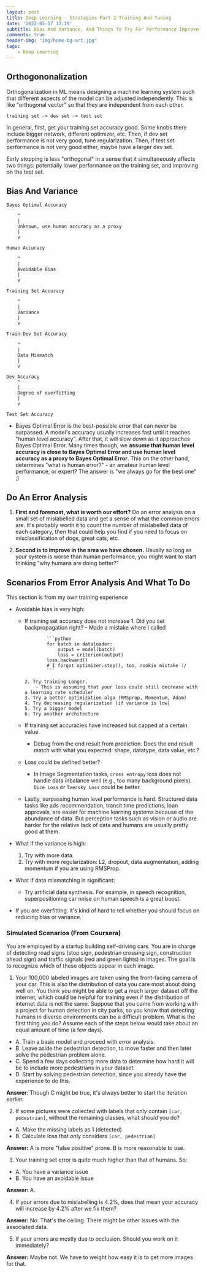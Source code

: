 ```yaml
---
layout: post
title: Deep Learning - Strategies Part 2 Training And Tuning
date: '2022-05-17 13:19'
subtitle: Bias And Variance, And Things To Try For Performance Improvement From My Experience
comments: true
header-img: "img/home-bg-art.jpg"
tags:
    - Deep Learning
---
```


## Orthogononalization

Orthogonalization in ML means designing a machine learning system such that different aspects of the model can be adjusted independently. This is like "orthogonal vector" so that they are independent from each other.

```
training set -> dev set -> test set
```

In general, first, get your training set accuracy good. Some knobs there include bigger network, different optimizer, etc.
Then, if dev set performance is not very good, tune regularization.
Then, if test set performance is not very good either, maybe have a larger dev set.

Early stopping is less "orthogonal" in a sense that it simultaneously affects two things: potentially lower performance on the training set, and improving on the test set.

## Bias And Variance

```
Bayes Optimal Accuracy

    ^
    |
    Unknown, use human accuracy as a proxy
    |
    v

Human Accuracy
    
    ^
    |
    Avoidable Bias 
    |
    v

Training Set Accuracy

    ^
    |
    Variance
    |
    v

Train-Dev Set Accuracy
    
    ^
    |
    Data Mismatch
    |
    v

Dev Accuracy
    ^
    |
    Degree of overfitting
    |
    v

Test Set Accuracy
```

- Bayes Optimal Error is the best-possible error that can never be surpassed. A model's accuracy usually increases fast until it reaches "human level accuracy". After that, it will slow down as it approaches Bayes Optimal Error. Many times though, we **assume that human level accuracy is close to Bayes Optimal Error and use human level accuracy as a proxy to Bayes Optimal Error**. This on the other hand, determines "what is human error?" - an amateur human level performance, or expert? The answer is "we always go for the best one" ;)

## Do An Error Analysis

1. **First and foremost, what is worth our effort?** Do an error analysis on a small set of mislabelled data and get a sense of what the common errors are. It's probably worth it to count the number of mislabelled data of each category, then that could help you find if you need to focus on misclassification of dogs, great cats, etc.

2. **Second is to improve in the area we have chosen.** Usually so long as your system is worse than human performance, you might want to start thinking "why humans are doing better?"

## Scenarios From Error Analysis And What To Do

This section is from my own training experience

- Avoidable bias is very high:
  - If training set accuracy does not increase
        1. Did you set backpropagation right?
            - Made a mistake where I called

                ```python
                for batch in dataloader:
                    output = model(batch)
                    loss = criterion(output)
                loss.backward()
                # I forgot optimizer.step(), too, rookie mistake :/
                ```

        2. Try training Longer.
            - This is assuming that your loss could still decrease with a learning rate scheduler
        3. Try a better optimization algo (RMSprop, Momentum, Adam)
        4. Try decreasing regularization (if variance is low)
        5. Try a bigger model
        6. Try another architecture

  - If training set accuracies have increased but capped at a certain value.
    - Debug from the end result from prediction. Does the end result match with what you expected: shape, datatype, data value, etc.?

  - Loss could be defined better?
    - In Image Segmentation tasks, `cross entropy` loss does not handle data inbalance well (e.g., too many background pixels). `Dice Loss` or `Tversky Loss` could be better.

  - Lastly, surpassing human level performance is hard. Structured data tasks like ads recommendation, transit time predictions, loan approvals, are easier for machine learning systems because of the abundance of data. But perception tasks such as vision or audio are harder for the relative lack of data and humans are usually pretty good at them.

- What if the variance is high:
    1. Try with more data.
    2. Try with more regularization: L2, dropout, data augmentation, adding momentum if you are using RMSProp.

- What if data mismatching is significant:
  - Try artificial data synthesis. For example, in speech recognition, superpositioning car noise on human speech is a great boost.

- If you are overfitting. it's kind of hard to tell whether you should focus on reducing bias or variance.

### Simulated Scenarios (From Coursera)

You are employed by a startup building self-driving cars. You are in charge of detecting road signs (stop sign, pedestrian crossing sign, construction ahead sign) and traffic signals (red and green lights) in images. The goal is to recognize which of these objects appear in each image.

1. Your 100,000 labeled images are taken using the front-facing camera of your car. This is also the distribution of data you care most about doing well on. You think you might be able to get a much larger dataset off the internet, which could be helpful for training even if the distribution of internet data is not the same. Suppose that you came from working with a project for human detection in city parks, so you know that detecting humans in diverse environments can be a difficult problem. What is the first thing you do? Assume each of the steps below would take about an equal amount of time (a few days).

- A. Train a basic model and proceed with error analysis.
- B. Leave aside the pedestrian detection, to move faster and then later solve the pedestrian problem alone.
- C. Spend a few days collecting more data to determine how hard it will be to include more pedestrians in your dataset.
- D. Start by solving pedestrian detection, since you already have the experience to do this.

**Answer**: Though C might be true, it's always better to start the iteration earlier.

2. If some pictures were collected with labels that only contain `[car, pedestrian]`, without the remaining classes, what should you do?

- A. Make the missing labels as 1 (detected)
- B. Calculate loss that only considers `[car, pedestrian]`

**Answer:** A is more "false positive" prone. B is more reasonable to use.

3. Your training set error is quite much higher than that of humans. So:

- A. You have a variance issue
- B. You have an avoidable issue

**Answer:** A.

4. If your errors due to mislabelling is 4.2%, does that mean your accuracy will increase by 4.2% after we fix them?

**Answer:** No. That's the ceiling. There might be other issues with the associated data.

5. If your errors are mostly due to occlusion. Should you work on it immediately?

**Answer:** Maybe not. We have to weight how easy it is to get more images for that.
